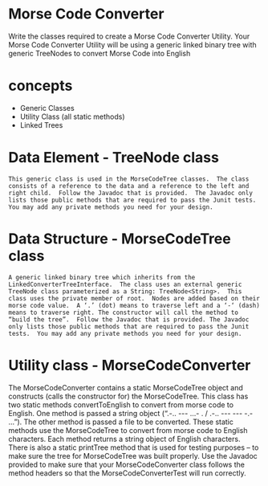 # Morse Code Converter
Write the classes required to create a Morse Code Converter Utility. Your Morse Code Converter Utility will be using a generic linked binary tree with generic TreeNodes to convert Morse Code into English

# concepts
- Generic Classes
- Utility Class (all static methods)
- Linked Trees

# Data Element - TreeNode class
	This generic class is used in the MorseCodeTree classes.  The class consists of a reference to the data and a reference to the left and right child.  Follow the Javadoc that is provided.  The Javadoc only lists those public methods that are required to pass the Junit tests.  You may add any private methods you need for your design.

# Data Structure - MorseCodeTree class
	A generic linked binary tree which inherits from the LinkedConverterTreeInterface.  The class uses an external generic TreeNode class parameterized as a String: TreeNode<String>.  This class uses the private member of root.  Nodes are added based on their morse code value.  A ‘.’ (dot) means to traverse left and a ‘-‘ (dash) means to traverse right. The constructor will call the method to “build the tree”.  Follow the Javadoc that is provided. The Javadoc only lists those public methods that are required to pass the Junit tests.  You may add any private methods you need for your design.

# Utility class - MorseCodeConverter
The MorseCodeConverter contains a static MorseCodeTree object and constructs (calls the constructor for) the MorseCodeTree.
This class has two static methods convertToEnglish to convert from morse code to English. One method is passed a string object (“.-.. --- ...- . / .-.. --- --- -.- ...”).  The other method is passed a file to be converted.  These static methods use the MorseCodeTree to convert from morse code to English characters.  Each method returns a string object of English characters.
There is also a static printTree method that is used for testing purposes – to make sure the tree for MorseCodeTree was built properly.
Use the Javadoc provided to make sure that your MorseCodeConverter class follows the method headers so that the MorseCodeConverterTest will run correctly.
